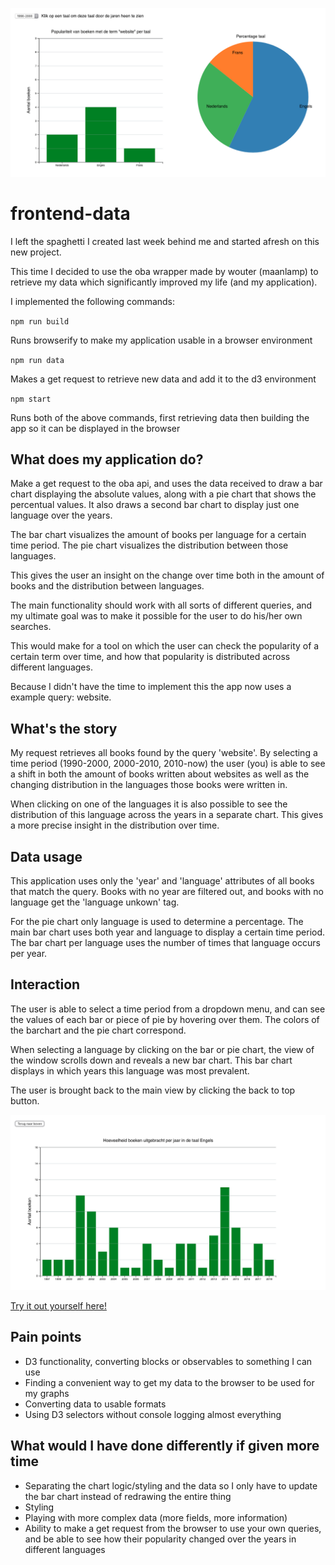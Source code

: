 ![Main view](./img/image1.png)

# frontend-data

I left the spaghetti I created last week behind me and started afresh on this new project.

This time I decided to use the oba wrapper made by wouter (maanlamp) to retrieve my data which significantly improved my life (and my application).

I implemented the following commands:

`npm run build`

Runs browserify to make my application usable in a browser environment

`npm run data`

Makes a get request to retrieve new data and add it to the d3 environment

`npm start`

Runs both of the above commands, first retrieving data then building the app so it can be displayed in the browser

## What does my application do?

Make a get request to the oba api, and uses the data received to draw a bar chart displaying the absolute values, along with a pie chart that shows the percentual values. It also draws a second bar chart to display just one language over the years.

The bar chart visualizes the amount of books per language for a certain time period. The pie chart visualizes the distribution between those languages.

This gives the user an insight on the change over time both in the amount of books and the distribution between languages.

The main functionality should work with all sorts of different queries, and my ultimate goal was to make it possible for the user to do his/her own searches.

This would make for a tool on which the user can check the popularity of a certain term over time, and how that popularity is distributed across different languages.

Because I didn't have the time to implement this the app now uses a example query: website.

## What's the story

My request retrieves all books found by the query 'website'. By selecting a time period (1990-2000, 2000-2010, 2010-now) the user (you) is able to see a shift in both the amount of books written about websites as well as the changing distribution in the languages those books were written in.

When clicking on one of the languages it is also possible to see the distribution of this language across the years in a separate chart. This gives a more precise insight in the distribution over time.

## Data usage

This application uses only the 'year' and 'language' attributes of all books that match the query. Books with no year are filtered out, and books with no language get the 'language unkown' tag.

For the pie chart only language is used to determine a percentage. The main bar chart uses both year and language to display a certain time period. The bar chart per language uses the number of times that language occurs per year.

## Interaction

The user is able to select a time period from a dropdown menu, and can see the values of each bar or piece of pie by hovering over them. The colors of the barchart and the pie chart correspond.

When selecting a language by clicking on the bar or pie chart, the view of the window scrolls down and reveals a new bar chart. This bar chart displays in which years this language was most prevalent.

The user is brought back to the main view by clicking the back to top button.

![detail](./img/image2.png)

[Try it out yourself here!](https://joostflick.github.io/frontend-data/)

## Pain points

- D3 functionality, converting blocks or observables to something I can use
- Finding a convenient way to get my data to the browser to be used for my graphs
- Converting data to usable formats
- Using D3 selectors without console logging almost everything

## What would I have done differently if given more time

- Separating the chart logic/styling and the data so I only have to update the bar chart instead of redrawing the entire thing
- Styling
- Playing with more complex data (more fields, more information)
- Ability to make a get request from the browser to use your own queries, and be able to see how their popularity changed over the years in different languages
